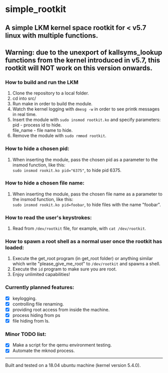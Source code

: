 # simple_rootkit
## A simple LKM kernel space rootkit for < v5.7 linux with multiple functions.
## Warning: due to the unexport of kallsyms_lookup functions from the kernel introduced in v5.7, this rootkit will NOT work on this version onwards.

### How to build and run the LKM
1. Clone the repository to a local folder.
2. cd into src/
3. Run make in order to build the module.
4. Watch the kernel logging with `dmesg -w` in order to see printk messages in real time.
5. Insert the module with `sudo insmod rootkit.ko` and specify parameters:  
   pid - process id to hide.  
   file_name - file name to hide.  
6. Remove the module with `sudo rmmod rootkit`.

### How to hide a chosen pid:
1. When inserting the module, pass the chosen pid as a parameter to the insmod function, like this:  
   `sudo insmod rookit.ko pid="6375"`, to hide pid 6375.


### How to hide a chosen file name:
1. When inserting the module, pass the chosen file name as a parameter to the insmod function, like this:  
   `sudo insmod rookit.ko pid=foobar`, to hide files with the name "foobar".

### How to read the user's keystrokes:
1. Read from `/dev/rootkit` file, for example, with `cat /dev/rootkit`.

### How to spawn a root shell as a normal user once the rootkit has loaded:
1. Execute the get_root program (in get_root folder) or anything similar which write "please_give_me_root" to `/dev/rootkit` and spawns a shell.
2. Execute the `id` program to make sure you are root.
3. Enjoy unlimited capabilities!

### Currently planned features:
- [x] keylogging.
- [x] controlling file renaming.
- [x] providing root access from inside the machine.
- [x] process hiding from ps
- [x] file hiding from ls.

### Minor TODO list:
- [x] Make a script for the qemu environment testing.
- [x] Automate the mknod process.
  
---

Built and tested on a 18.04 ubuntu machine (kernel version 5.4.0).  
